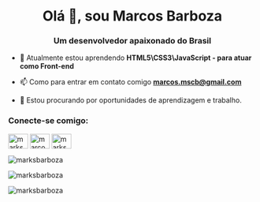 <h1 align="center">Olá 👋, sou Marcos Barboza</h1>
<h3 align="center">Um desenvolvedor apaixonado do Brasil</h3>




- 🌱 Atualmente estou aprendendo **HTML5\\CSS3\\JavaScript - para atuar como Front-end**

- 📫 Como para entrar em contato comigo **marcos.mscb@gmail.com**

- 👯 Estou procurando por oportunidades de aprendizagem e trabalho.


<h3 align="left">Conecte-se comigo:</h3>
<p align="left">
<a href="https://twitter.com /marksbarboza" target="blank"><img align="center" src="https://raw.githubusercontent.com/rahuldkjain/github-profile-readme-generator/master/src/images/icons/Social/twitter.svg" alt="marksbarboza" height="30" width="40" /></a>
<a href="https://fb.com/marcosmitonokishiino" target="blank"><img align="center" src="https://raw.githubusercontent.com/rahuldkjain/github-profile-readme-generator /master/src/images/icons/Social/facebook.svg" alt="marcosmitonokishiino" height="30" width="40" /></a>
<a href="https://instagram.com/marksbarboza " target="blank"><img align="center" src="https://raw.githubusercontent.com/rahuldkjain/github-profile-readme-generator/master/src/images/icons/Social/instagram.svg " alt="marksbarboza" height="30" width="40" /></a>
</p>


<p> <img align="center" src="https://github-readme-stats.vercel.app/api?username=marksbarboza&show_icons=true&locale=en" alt="marksbarboza" /></p>

<p><img align="center" src="https://github-readme-streak-stats.herokuapp.com/?user=marksbarboza&" alt="marksbarboza" /></p>

<p><img align="left" src="https://github-readme-stats.vercel.app/api/top-langs?username=marksbarboza&show_icons=true&locale=en&layout=compact" alt="marksbarboza" /> </p>

